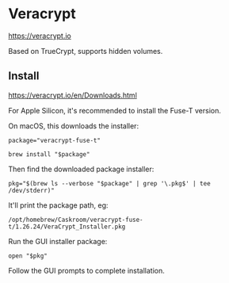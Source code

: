 # Veracrypt

<https://veracrypt.io>

Based on TrueCrypt, supports hidden volumes.

## Install

<https://veracrypt.io/en/Downloads.html>

For Apple Silicon, it's recommended to install the Fuse-T version.

On macOS, this downloads the installer:

```shell
package="veracrypt-fuse-t"
```

```shell
brew install "$package"
```

Then find the downloaded package installer:

```shell
pkg="$(brew ls --verbose "$package" | grep '\.pkg$' | tee /dev/stderr)"
```
It'll print the package path, eg:

```shell
/opt/homebrew/Caskroom/veracrypt-fuse-t/1.26.24/VeraCrypt_Installer.pkg
```

Run the GUI installer package:

```shell
open "$pkg"
```

Follow the GUI prompts to complete installation.
